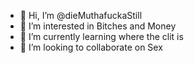 - 👋 Hi, I’m @dieMuthafuckaStill
- 👀 I’m interested in Bitches and Money
- 🌱 I’m currently learning where the clit is
- 💞️ I’m looking to collaborate on Sex



